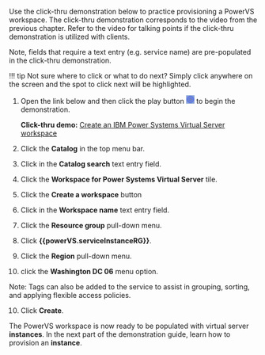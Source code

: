 Use the click-thru demonstration below to practice provisioning a PowerVS workspace. The click-thru demonstration corresponds to the video from the previous chapter. Refer to the video for talking points if the click-thru demonstration is utilized with clients.

Note, fields that require a text entry (e.g. service name) are pre-populated in the click-thru demonstration.

!!! tip
    Not sure where to click or what to do next? Simply click anywhere on the screen and the spot to click next will be highlighted.

1. Open the link below and then click the play button ![](_attachments/ClickThruPlayButton.png) to begin the demonstration.

    **Click-thru demo:** <a href="https://ibm.github.io/SalesEnablement-PowerVS-L3/includes/Provisioning-a-Workspace/index.html" target ="_blank">Create an IBM Power Systems Virtual Server workspace</a>

2. Click the **Catalog** in the top menu bar.
3. Click in the **Catalog search** text entry field.
4. Click the **Workspace for Power Systems Virtual Server** tile.
5. Click the **Create a workspace** button
6. Click in the **Workspace name** text entry field.
7. Click the **Resource group** pull-down menu.
8. Click **{{powerVS.serviceInstanceRG}}**.
9. Click the **Region** pull-down menu.
10. click the **Washington DC 06** menu option.

Note: Tags can also be added to the service to assist in grouping, sorting, and applying flexible access policies.

10.  Click **Create**.

The PowerVS workspace is now ready to be populated with virtual server **instances**. In the next part of the demonstration guide, learn how to provision an **instance**.
